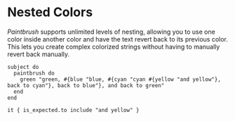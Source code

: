 # Nested Colors

_Paintbrush_ supports unlimited levels of nesting, allowing you to use one color inside another color and have the text revert back to its previous color. This lets you create complex colorized strings without having to manually revert back manually.

```rspec:ansi
subject do
  paintbrush do
    green "green, #{blue "blue, #{cyan "cyan #{yellow "and yellow"}, back to cyan"}, back to blue"}, and back to green"
  end
end

it { is_expected.to include "and yellow" }
```

